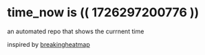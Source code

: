# time_now is (( 1726297200776 ))

an automated repo that shows the currnent time

inspired by [breakingheatmap](https://github.com/breakingheatmap/breakingheatmap)